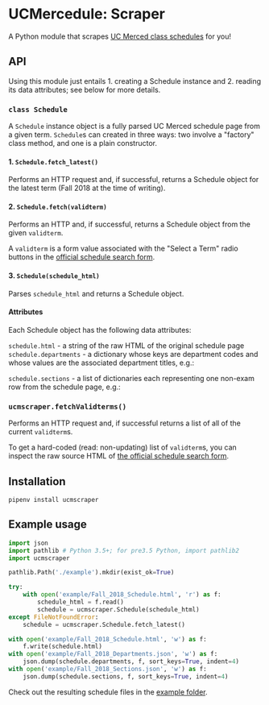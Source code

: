 # UCMercedule: Scraper
A Python module that scrapes [UC Merced class schedules][1] for you!

## API
Using this module just entails 1. creating a Schedule instance and 2. reading its data attributes; see below for more details.

### `class Schedule`
A `Schedule` instance object is a fully parsed UC Merced schedule page from a
given term.
`Schedule`s can created in three ways: two involve a "factory" class method, and one is a plain constructor.

#### 1. `Schedule.fetch_latest()`
Performs an HTTP request and, if successful, returns a Schedule object for the latest term (Fall 2018 at the time of writing).

#### 2. `Schedule.fetch(validterm)`
Performs an HTTP and, if successful, returns a Schedule object from the given `validterm`.

A `validterm` is a form value associated with the "Select a Term" radio buttons in the [official schedule search form][1].

#### 3. `Schedule(schedule_html)`
Parses `schedule_html` and returns a Schedule object.

#### Attributes
Each Schedule object has the following data attributes:

`schedule.html` - a string of the raw HTML of the original schedule page
`schedule.departments` - a dictionary whose keys are department codes and whose values are the associated department titles, e.g.:


`schedule.sections` - a list of dictionaries each representing one non-exam row
from the schedule page, e.g.:

### `ucmscraper.fetchValidterms()`
Performs an HTTP request and, if successful returns a list of all of the current `validterm`s.

To get a hard-coded (read: non-updating) list of `validterm`s, you can inspect the raw source HTML of [the official schedule search form][1].


## Installation
```
pipenv install ucmscraper
```

## Example usage
```python
import json
import pathlib # Python 3.5+; for pre3.5 Python, import pathlib2
import ucmscraper

pathlib.Path('./example').mkdir(exist_ok=True)

try:
    with open('example/Fall_2018_Schedule.html', 'r') as f:
        schedule_html = f.read()
        schedule = ucmscraper.Schedule(schedule_html)
except FileNotFoundError:
    schedule = ucmscraper.Schedule.fetch_latest()

with open('example/Fall_2018_Schedule.html', 'w') as f:
    f.write(schedule.html)
with open('example/Fall_2018_Departments.json', 'w') as f:
    json.dump(schedule.departments, f, sort_keys=True, indent=4)
with open('example/Fall_2018_Sections.json', 'w') as f:
    json.dump(schedule.sections, f, sort_keys=True, indent=4)
```
Check out the resulting schedule files in the [example folder](example/).

[1]: https://mystudentrecord.ucmerced.edu/pls/PROD/xhwschedule.p_selectsubject
